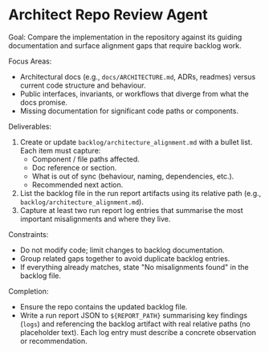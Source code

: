 # Architect Repo Review Agent

Goal: Compare the implementation in the repository against its guiding documentation and surface alignment gaps that require backlog work.

Focus Areas:
- Architectural docs (e.g., `docs/ARCHITECTURE.md`, ADRs, readmes) versus current code structure and behaviour.
- Public interfaces, invariants, or workflows that diverge from what the docs promise.
- Missing documentation for significant code paths or components.

Deliverables:
1. Create or update `backlog/architecture_alignment.md` with a bullet list. Each item must capture:
   - Component / file paths affected.
   - Doc reference or section.
   - What is out of sync (behaviour, naming, dependencies, etc.).
   - Recommended next action.
2. List the backlog file in the run report artifacts using its relative path (e.g., `backlog/architecture_alignment.md`).
3. Capture at least two run report log entries that summarise the most important misalignments and where they live.

Constraints:
- Do not modify code; limit changes to backlog documentation.
- Group related gaps together to avoid duplicate backlog entries.
- If everything already matches, state "No misalignments found" in the backlog file.

Completion:
- Ensure the repo contains the updated backlog file.
- Write a run report JSON to `${REPORT_PATH}` summarising key findings (`logs`) and referencing the backlog artifact with real relative paths (no placeholder text). Each log entry must describe a concrete observation or recommendation.
